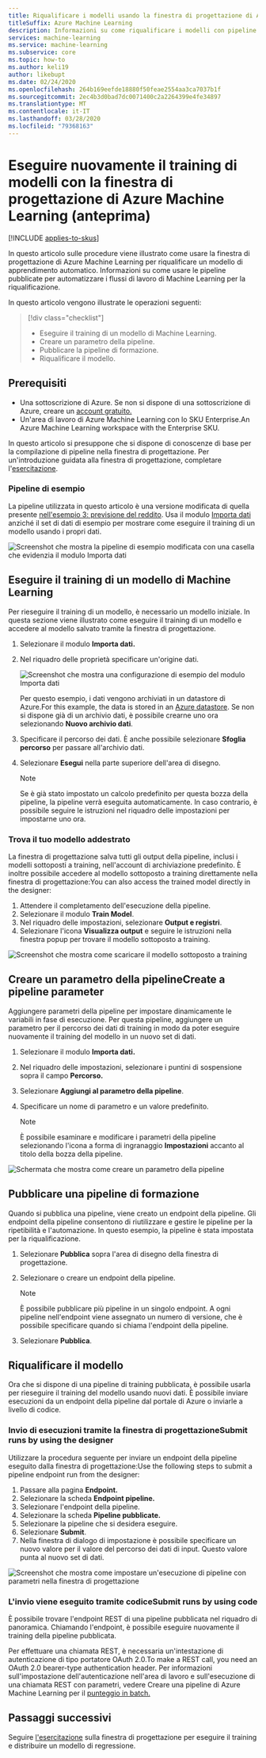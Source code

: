```yaml
---
title: Riqualificare i modelli usando la finestra di progettazione di Azure Machine Learning (anteprima)Retrain models by using Azure Machine Learning designer (preview)
titleSuffix: Azure Machine Learning
description: Informazioni su come riqualificare i modelli con pipeline pubblicate in Azure Machine Learning Designer (anteprima).
services: machine-learning
ms.service: machine-learning
ms.subservice: core
ms.topic: how-to
ms.author: keli19
author: likebupt
ms.date: 02/24/2020
ms.openlocfilehash: 264b169eefde18880f50feae2554aa3ca7037b1f
ms.sourcegitcommit: 2ec4b3d0bad7dc0071400c2a2264399e4fe34897
ms.translationtype: MT
ms.contentlocale: it-IT
ms.lasthandoff: 03/28/2020
ms.locfileid: "79368163"
---
```

# <a name="retrain-models-with-azure-machine-learning-designer-preview"></a>Eseguire nuovamente il training di modelli con la finestra di progettazione di Azure Machine Learning (anteprima)
[!INCLUDE [applies-to-skus](../../includes/aml-applies-to-enterprise-sku.md)]

In questo articolo sulle procedure viene illustrato come usare la finestra di progettazione di Azure Machine Learning per riqualificare un modello di apprendimento automatico. Informazioni su come usare le pipeline pubblicate per automatizzare i flussi di lavoro di Machine Learning per la riqualificazione.

In questo articolo vengono illustrate le operazioni seguenti:

> [!div class="checklist"]
> * Eseguire il training di un modello di Machine Learning.
> * Creare un parametro della pipeline.
> * Pubblicare la pipeline di formazione.
> * Riqualificare il modello.

## <a name="prerequisites"></a>Prerequisiti

* Una sottoscrizione di Azure. Se non si dispone di una sottoscrizione di Azure, creare un [account gratuito.](https://aka.ms/AMLFree)
* Un'area di lavoro di Azure Machine Learning con lo SKU Enterprise.An Azure Machine Learning workspace with the Enterprise SKU.

In questo articolo si presuppone che si dispone di conoscenze di base per la compilazione di pipeline nella finestra di progettazione. Per un'introduzione guidata alla finestra di progettazione, completare l'[esercitazione](tutorial-designer-automobile-price-train-score.md). 

### <a name="sample-pipeline"></a>Pipeline di esempio

La pipeline utilizzata in questo articolo è una versione modificata di quella presente [nell'esempio 3: previsione del reddito](how-to-designer-sample-classification-predict-income.md). Usa il modulo [Importa dati](algorithm-module-reference/import-data.md) anziché il set di dati di esempio per mostrare come eseguire il training di un modello usando i propri dati.

![Screenshot che mostra la pipeline di esempio modificata con una casella che evidenzia il modulo Importa dati](./media/how-to-retrain-designer/modified-sample-pipeline.png)

## <a name="train-a-machine-learning-model"></a>Eseguire il training di un modello di Machine Learning

Per rieseguire il training di un modello, è necessario un modello iniziale. In questa sezione viene illustrato come eseguire il training di un modello e accedere al modello salvato tramite la finestra di progettazione.

1. Selezionare il modulo **Importa dati.**
1. Nel riquadro delle proprietà specificare un'origine dati.

   ![Screenshot che mostra una configurazione di esempio del modulo Importa dati](./media/how-to-retrain-designer/import-data-settings.png)

   Per questo esempio, i dati vengono archiviati in un datastore di Azure.For this example, the data is stored in an [Azure datastore](how-to-access-data.md). Se non si dispone già di un archivio dati, è possibile crearne uno ora selezionando **Nuovo archivio dati**.

1. Specificare il percorso dei dati. È anche possibile selezionare **Sfoglia percorso** per passare all'archivio dati. 
1. Selezionare **Esegui** nella parte superiore dell'area di disegno.
    
   > [!NOTE]
   > Se è già stato impostato un calcolo predefinito per questa bozza della pipeline, la pipeline verrà eseguita automaticamente. In caso contrario, è possibile seguire le istruzioni nel riquadro delle impostazioni per impostarne uno ora.

### <a name="find-your-trained-model"></a>Trova il tuo modello addestrato

La finestra di progettazione salva tutti gli output della pipeline, inclusi i modelli sottoposti a training, nell'account di archiviazione predefinito. È inoltre possibile accedere al modello sottoposto a training direttamente nella finestra di progettazione:You can also access the trained model directly in the designer:

1. Attendere il completamento dell'esecuzione della pipeline.
1. Selezionare il modulo **Train Model**.
1. Nel riquadro delle impostazioni, selezionare **Output e registri**.
1. Selezionare l'icona **Visualizza output** e seguire le istruzioni nella finestra popup per trovare il modello sottoposto a training.

![Screenshot che mostra come scaricare il modello sottoposto a training](./media/how-to-retrain-designer/trained-model-view-output.png)

## <a name="create-a-pipeline-parameter"></a>Creare un parametro della pipelineCreate a pipeline parameter

Aggiungere parametri della pipeline per impostare dinamicamente le variabili in fase di esecuzione. Per questa pipeline, aggiungere un parametro per il percorso dei dati di training in modo da poter eseguire nuovamente il training del modello in un nuovo set di dati.

1. Selezionare il modulo **Importa dati.**
1. Nel riquadro delle impostazioni, selezionare i puntini di sospensione sopra il campo **Percorso.**
1. Selezionare **Aggiungi al parametro della pipeline**.
1. Specificare un nome di parametro e un valore predefinito.

   > [!NOTE]
   > È possibile esaminare e modificare i parametri della pipeline selezionando l'icona a forma di ingranaggio **Impostazioni** accanto al titolo della bozza della pipeline. 

![Schermata che mostra come creare un parametro della pipeline](media/how-to-retrain-designer/add-pipeline-parameter.png)

## <a name="publish-a-training-pipeline"></a>Pubblicare una pipeline di formazione

Quando si pubblica una pipeline, viene creato un endpoint della pipeline. Gli endpoint della pipeline consentono di riutilizzare e gestire le pipeline per la ripetibilità e l'automazione. In questo esempio, la pipeline è stata impostata per la riqualificazione.

1. Selezionare **Pubblica** sopra l'area di disegno della finestra di progettazione.
1. Selezionare o creare un endpoint della pipeline.

   > [!NOTE]
   > È possibile pubblicare più pipeline in un singolo endpoint. A ogni pipeline nell'endpoint viene assegnato un numero di versione, che è possibile specificare quando si chiama l'endpoint della pipeline.

1. Selezionare **Pubblica**.

## <a name="retrain-your-model"></a>Riqualificare il modello

Ora che si dispone di una pipeline di training pubblicata, è possibile usarla per rieseguire il training del modello usando nuovi dati. È possibile inviare esecuzioni da un endpoint della pipeline dal portale di Azure o inviarle a livello di codice.

### <a name="submit-runs-by-using-the-designer"></a>Invio di esecuzioni tramite la finestra di progettazioneSubmit runs by using the designer

Utilizzare la procedura seguente per inviare un endpoint della pipeline eseguito dalla finestra di progettazione:Use the following steps to submit a pipeline endpoint run from the designer:

1. Passare alla pagina **Endpoint.**
1. Selezionare la scheda **Endpoint pipeline.**
1. Selezionare l'endpoint della pipeline.
1. Selezionare la scheda **Pipeline pubblicate.**
1. Selezionare la pipeline che si desidera eseguire.
1. Selezionare **Submit**.
1. Nella finestra di dialogo di impostazione è possibile specificare un nuovo valore per il valore del percorso dei dati di input. Questo valore punta al nuovo set di dati.

![Screenshot che mostra come impostare un'esecuzione di pipeline con parametri nella finestra di progettazione](./media/how-to-retrain-designer/published-pipeline-run.png)

### <a name="submit-runs-by-using-code"></a>L'invio viene eseguito tramite codiceSubmit runs by using code

È possibile trovare l'endpoint REST di una pipeline pubblicata nel riquadro di panoramica. Chiamando l'endpoint, è possibile eseguire nuovamente il training della pipeline pubblicata.

Per effettuare una chiamata REST, è necessaria un'intestazione di autenticazione di tipo portatore OAuth 2.0.To make a REST call, you need an OAuth 2.0 bearer-type authentication header. Per informazioni sull'impostazione dell'autenticazione nell'area di lavoro e sull'esecuzione di una chiamata REST con parametri, vedere Creare una pipeline di Azure Machine Learning per il [punteggio in batch.](tutorial-pipeline-batch-scoring-classification.md#publish-and-run-from-a-rest-endpoint)

## <a name="next-steps"></a>Passaggi successivi

Seguire [l'esercitazione](tutorial-designer-automobile-price-train-score.md) sulla finestra di progettazione per eseguire il training e distribuire un modello di regressione.
